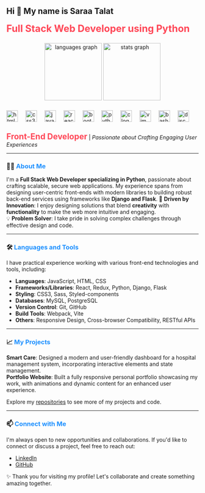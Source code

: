 <h2 align="left">Hi 👋 My name is Saraa Talat</h2> <strong style="font-size: 1.8em; color: #ff4757;"> Full Stack Web Developer using Python</strong>

###

<div align="center">
  <img src="https://github-readme-stats.vercel.app/api/top-langs?username=saraa93-bit&locale=en&hide_title=false&layout=compact&card_width=320&langs_count=5&theme=dracula&hide_border=false" height="150" alt="languages graph"  />
  <img src="https://github-readme-stats.vercel.app/api?username=saraa93-bit&hide_title=false&hide_rank=false&show_icons=true&include_all_commits=true&count_private=true&disable_animations=false&theme=dracula&locale=en&hide_border=false" height="150" alt="stats graph"  />
</div>

###

<div align="left">
  <img src="https://skillicons.dev/icons?i=html" height="30" alt="html5 logo"  />
  <img width="12" />
  <img src="https://skillicons.dev/icons?i=css" height="30" alt="css3 logo"  />
  <img width="12" />
  <img src="https://cdn.jsdelivr.net/gh/devicons/devicon/icons/javascript/javascript-original.svg" height="30" alt="javascript logo"  />
  <img width="12" />
  <img src="https://skillicons.dev/icons?i=react" height="30" alt="react logo"  />
  <img width="12" />
  <img src="https://skillicons.dev/icons?i=bootstrap" height="30" alt="bootstrap logo"  />
  <img width="12" />
  <img src="https://skillicons.dev/icons?i=py" height="30" alt="python logo"  />
  <img width="12" />
  <img src="https://skillicons.dev/icons?i=c" height="30" alt="c logo"  />
  <img width="12" />
  <img src="https://skillicons.dev/icons?i=vim" height="30" alt="vim logo"  />
  <img width="12" />
  <img src="https://skillicons.dev/icons?i=bash" height="30" alt="bash logo"  />
  <img width="12" />
  <img src="https://skillicons.dev/icons?i=discord" height="30" alt="discord logo"  />
</div>

###

<strong style="font-size: 1.5em; color: #ff4757;">Front-End Developer</strong> | <em>Passionate about Crafting Engaging User Experiences</em>

---

### 👨‍💻 <strong style="color: #1e90ff;">About Me</strong>
I'm a **Full Stack Web Developer specializing in Python**, passionate about crafting scalable, secure web applications. My experience spans from designing user-centric front-ends with modern libraries to building robust back-end services using frameworks like **Django and Flask**.
🌟 **Driven by Innovation**: I enjoy designing solutions that blend **creativity** with **functionality** to make the web more intuitive and engaging.  
💡 **Problem Solver**: I take pride in solving complex challenges through effective design and code.

---

### 🛠️ <strong style="color: #1e90ff;">Languages and Tools</strong>
I have practical experience working with various front-end technologies and tools, including:

- **Languages**: JavaScript, HTML, CSS
- **Frameworks/Libraries**: React, Redux, Python, Django, Flask
- **Styling**: CSS3, Sass, Styled-components
- **Databases**: MySQL, PostgreSQL
- **Version Control**: Git, GitHub
- **Build Tools**: Webpack, Vite
- **Others**: Responsive Design, Cross-browser Compatibility, RESTful APIs

---

### 📈 <strong style="color: #1e90ff;">My Projects</strong>
**Smart Care**: Designed a modern and user-friendly dashboard for a hospital management system, incorporating interactive elements and state management.  
**Portfolio Website**: Built a fully responsive personal portfolio showcasing my work, with animations and dynamic content for an enhanced user experience.

Explore my [repositories](https://github.com/saraa93-bit) to see more of my projects and code.

---

### 📫 <strong style="color: #1e90ff;">Connect with Me</strong>
I'm always open to new opportunities and collaborations. If you'd like to connect or discuss a project, feel free to reach out:

- [LinkedIn](https://www.linkedin.com/in/saraa-talat-aa0951112?utm_source=share&utm_campaign=share_via&utm_content=profile&utm_medium=ios_app)
- [GitHub](https://github.com/saraa93-bit)

✨ Thank you for visiting my profile! Let's collaborate and create something amazing together.

